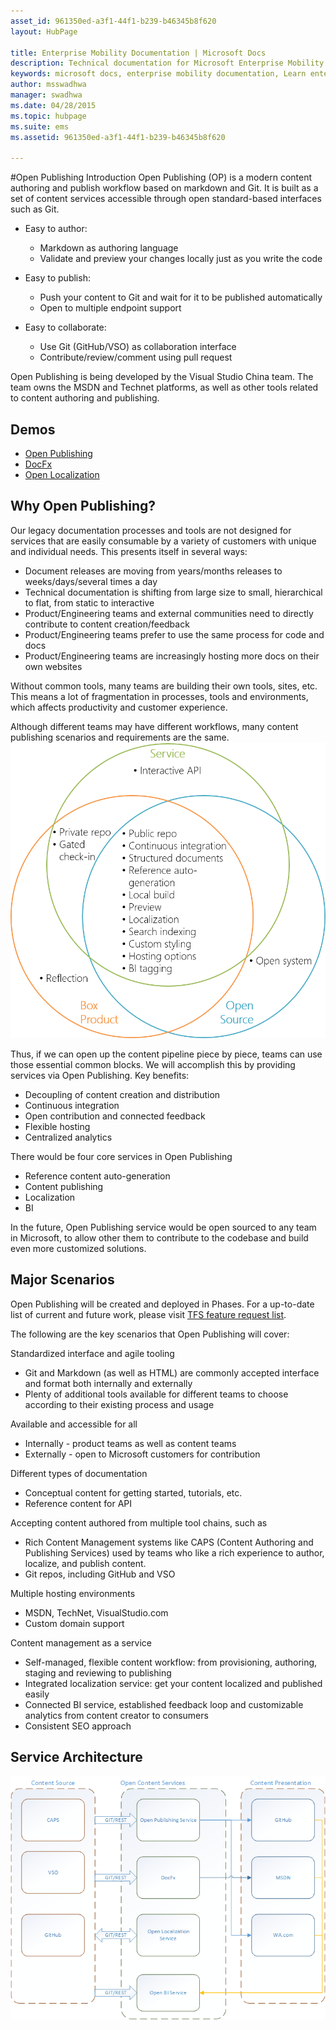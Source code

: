 ```yaml
---
asset_id: 961350ed-a3f1-44f1-b239-b46345b8f620
layout: HubPage

title: Enterprise Mobility Documentation | Microsoft Docs
description: Technical documentation for Microsoft Enterprise Mobility  
keywords: microsoft docs, enterprise mobility documentation, Learn enterprise mobility, enterprise mobility guide, enterprise mobility technical documentation  
author: msswadhwa  
manager: swadhwa  
ms.date: 04/28/2015  
ms.topic: hubpage   
ms.suite: ems  
ms.assetid: 961350ed-a3f1-44f1-b239-b46345b8f620  

---
```


#Open Publishing Introduction
Open Publishing (OP) is a modern content authoring and publish workflow based on markdown and Git. It is built as a set of content services accessible through open standard-based interfaces such as Git. 
 
- Easy to author:
	- Markdown as authoring language
	- Validate and preview your changes locally just as you write the code
	
- Easy to publish:
	- Push your content to Git and wait for it to be published automatically
	- Open to multiple endpoint support 

- Easy to collaborate:
	- Use Git (GitHub/VSO) as collaboration interface
	- Contribute/review/comment using pull request

Open Publishing is being developed by the Visual Studio China team. The team owns the MSDN and Technet platforms, as well as other tools related to content authoring and publishing.

## Demos

* [Open Publishing](https://microsoft.sharepoint.com/teams/Visual_Studio_China/_layouts/15/Lightbox.aspx?url=https%3A%2F%2Fmicrosoft.sharepoint.com%2Fteams%2FVisual_Studio_China%2FShared%2520Documents%2FSprint%2520Reviews%2Fop_demo.mp4)
* [DocFx](https://microsoft-my.sharepoint.com/personal/johnneyc_microsoft_com/_layouts/15/guestaccess.aspx?guestaccesstoken=OKSYSQ0Z%2fYdKe8n6Y9BRi7Rh5tjx9Mzn2JDFE01%2bado%3d&folderid=2_03089a37550eb4d728e42d45bd8065b83&rev=1)
* [Open Localization](https://microsoft.sharepoint.com/teams/Visual_Studio_China/MSDN/Shared%20Documents/Forms/AllItems.aspx?RootFolder=%2Fteams%2FVisual%5FStudio%5FChina%2FMSDN%2FShared%20Documents%2FOpen%20Localization&FolderCTID=0x0120008E39C2137CB56D4DB08153F11EF1187A&View=%7B17AD3852%2D1042%2D4081%2D9831%2D931D86A1710F%7D)


## Why Open Publishing?

Our legacy documentation processes and tools are not designed for services that are easily consumable by a variety of customers with unique and individual needs. This presents itself in several ways:
- Document releases are moving from years/months releases to weeks/days/several times a day
- Technical documentation is shifting from large size to small, hierarchical to flat, from static to interactive
- Product/Engineering teams and external communities need to directly contribute to content creation/feedback
- Product/Engineering teams prefer to use the same process for code and docs
- Product/Engineering teams are increasingly hosting more docs on their own websites

Without common tools, many teams are building their own tools, sites, etc. This means a lot of fragmentation in processes, tools and environments, which affects productivity and customer experience. 

Although different teams may have different workflows, many content publishing scenarios and requirements are the same. 
![Commonality](images/Commonalities.png)

Thus, if we can open up the content pipeline piece by piece, teams can use those essential common blocks. We will accomplish this by providing services via Open Publishing. Key benefits:
- Decoupling of content creation and distribution
- Continuous integration
- Open contribution and connected feedback
- Flexible hosting
- Centralized analytics

There would be four core services in Open Publishing
- Reference content auto-generation
- Content publishing
- Localization
- BI

In the future, Open Publishing service would be open sourced to any team in Microsoft, to allow other them to contribute to the codebase and build even more customized solutions.

## Major Scenarios

Open Publishing will be created and deployed in Phases. For a up-to-date list of current and future work, please visit [TFS feature request list](https://mseng.visualstudio.com/DefaultCollection/VSChina/_workitems#path=Shared+Queries%2FVSOpenPublishing%2FOpen+Publishing+-+Feature+list&_a=query).

The following are the key scenarios that Open Publishing will cover:

Standardized interface and agile tooling
- Git and Markdown (as well as HTML) are commonly accepted interface and format both internally and externally
- Plenty of additional tools available for different teams to choose according to their existing process and usage

Available and accessible for all
- Internally - product teams as well as content teams
- Externally - open to Microsoft customers for contribution

Different types of documentation
- Conceptual content for getting started, tutorials, etc.
- Reference content for API

Accepting content authored from multiple tool chains, such as
- Rich Content Management systems like CAPS (Content Authoring and Publishing Services) used by teams who like a rich experience to author, localize, and publish content. 
- Git repos, including GitHub and VSO

Multiple hosting environments
- MSDN, TechNet, VisualStudio.com
- Custom domain support

Content management as a service
- Self-managed, flexible content workflow: from provisioning, authoring, staging and reviewing to publishing
- Integrated localization service: get your content localized and published easily
- Connected BI service, established feedback loop and customizable analytics from content creator to consumers
- Consistent SEO approach

## Service Architecture

![Service Architecture](images/OpenPublishingServiceArchitecture.png)
